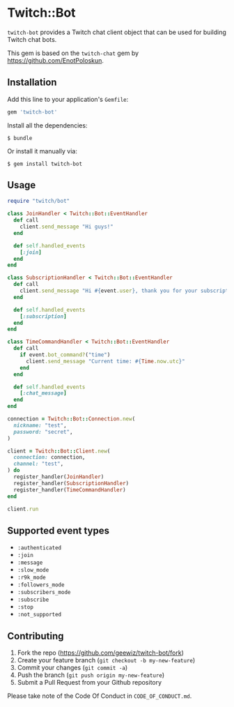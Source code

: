 # Twitch::Bot

`twitch-bot` provides a Twitch chat client object that can be used for building Twitch chat bots.

This gem is based on the `twitch-chat` gem by https://github.com/EnotPoloskun.

## Installation

Add this line to your application's `Gemfile`:

```ruby
gem 'twitch-bot'
```

Install all the dependencies:

```
$ bundle
```

Or install it manually via:

```
$ gem install twitch-bot
```

## Usage

```ruby
require "twitch/bot"

class JoinHandler < Twitch::Bot::EventHandler
  def call
    client.send_message "Hi guys!"
  end

  def self.handled_events
    [:join]
  end
end

class SubscriptionHandler < Twitch::Bot::EventHandler
  def call
    client.send_message "Hi #{event.user}, thank you for your subscription"
  end

  def self.handled_events
    [:subscription]
  end
end

class TimeCommandHandler < Twitch::Bot::EventHandler
  def call
    if event.bot_command?("time")
      client.send_message "Current time: #{Time.now.utc}"
    end
  end

  def self.handled_events
    [:chat_message]
  end
end

connection = Twitch::Bot::Connection.new(
  nickname: "test",
  password: "secret",
)

client = Twitch::Bot::Client.new(
  connection: connection,
  channel: "test",
) do
  register_handler(JoinHandler)
  register_handler(SubscriptionHandler)
  register_handler(TimeCommandHandler)
end

client.run
```

## Supported event types

* ``:authenticated``
* ``:join``
* ``:message``
* ``:slow_mode``
* ``:r9k_mode``
* ``:followers_mode``
* ``:subscribers_mode``
* ``:subscribe``
* ``:stop``
* ``:not_supported``

## Contributing

1. Fork the repo (https://github.com/geewiz/twitch-bot/fork)
2. Create your feature branch (`git checkout -b my-new-feature`)
3. Commit your changes (`git commit -a`)
4. Push the branch (`git push origin my-new-feature`)
5. Submit a Pull Request from your Github repository

Please take note of the Code Of Conduct in `CODE_OF_CONDUCT.md`.
